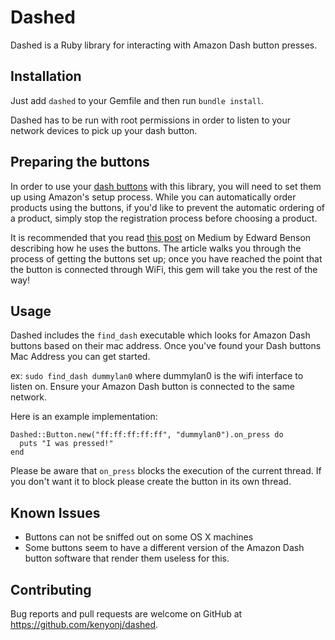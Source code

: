 # Dashed

Dashed is a Ruby library for interacting with Amazon Dash button presses.

## Installation

Just add `dashed` to your Gemfile and then run `bundle install`.

Dashed has to be run with root permissions in order to listen to your network
devices to pick up your dash button.

## Preparing the buttons

In order to use your [dash buttons](http://www.amazon.com/oc/dash-button) with this library, you will need to set them up using Amazon's setup process. While you can automatically order products using the buttons, if you'd like to prevent the automatic ordering of a product, simply stop the  registration process before choosing a product.

It is recommended that you read [this post](https://medium.com/@edwardbenson/how-i-hacked-amazon-s-5-wifi-button-to-track-baby-data-794214b0bdd8) on Medium by Edward Benson describing how he uses the buttons. The article walks you through the process of getting the buttons set up; once you have reached the point that the button is connected through WiFi, this gem will take you the rest of the way!


## Usage

Dashed includes the `find_dash` executable which looks for Amazon Dash buttons
based on their mac address. Once you've found your Dash buttons Mac Address you
can get started.

ex: `sudo find_dash dummylan0` where dummylan0 is the wifi interface to listen
on. Ensure your Amazon Dash button is connected to the same network.

Here is an example implementation:

```
Dashed::Button.new("ff:ff:ff:ff:ff", "dummylan0").on_press do
  puts "I was pressed!"
end
```

Please be aware that `on_press` blocks the execution of the current
thread. If you don't want it to block please create the button in its own
thread.

## Known Issues

 - Buttons can not be sniffed out on some OS X machines
 - Some buttons seem to have a different version of the Amazon Dash button
   software that render them useless for this.

## Contributing

Bug reports and pull requests are welcome on GitHub at
https://github.com/kenyonj/dashed.
